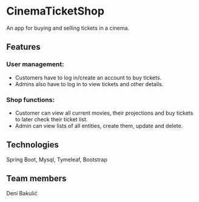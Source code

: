 # CinemaTicketShop

An app for buying and selling tickets in a cinema.


## Features

### User management: 
* Customers have to log in/create an account to buy tickets. 
* Admins also have to log in to view tickets and other details.

### Shop functions: 
* Customer can view all current movies, their projections and buy tickets to later check their ticket list.
* Admin can view lists of all entities, create them, update and delete.

## Technologies
Spring Boot, Mysql, Tymeleaf, Bootstrap

## Team members 
Deni Bakulić





